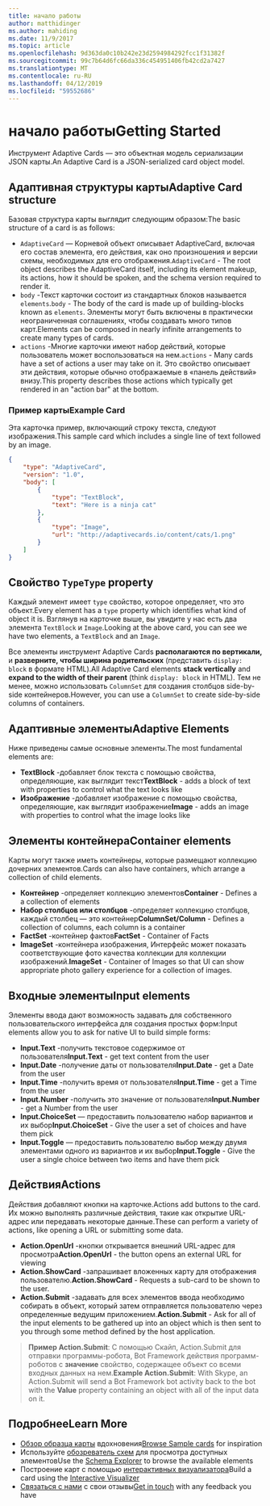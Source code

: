 ```yaml
---
title: начало работы
author: matthidinger
ms.author: mahiding
ms.date: 11/9/2017
ms.topic: article
ms.openlocfilehash: 9d363da0c10b242e23d2594984292fcc1f31382f
ms.sourcegitcommit: 99c7b64d6fc66da336c454951406fb42cd2a7427
ms.translationtype: MT
ms.contentlocale: ru-RU
ms.lasthandoff: 04/12/2019
ms.locfileid: "59552686"
---
```

# <a name="getting-started"></a><span data-ttu-id="79b1f-102">начало работы</span><span class="sxs-lookup"><span data-stu-id="79b1f-102">Getting Started</span></span> 

<span data-ttu-id="79b1f-103">Инструмент Adaptive Cards — это объектная модель сериализации JSON карты.</span><span class="sxs-lookup"><span data-stu-id="79b1f-103">An Adaptive Card is a JSON-serialized card object model.</span></span>

## <a name="adaptive-card-structure"></a><span data-ttu-id="79b1f-104">Адаптивная структуры карты</span><span class="sxs-lookup"><span data-stu-id="79b1f-104">Adaptive Card structure</span></span>

<span data-ttu-id="79b1f-105">Базовая структура карты выглядит следующим образом:</span><span class="sxs-lookup"><span data-stu-id="79b1f-105">The basic structure of a card is as follows:</span></span>

* <span data-ttu-id="79b1f-106">`AdaptiveCard` — Корневой объект описывает AdaptiveCard, включая его состав элемента, его действия, как оно произношения и версии схемы, необходимых для его отображения.</span><span class="sxs-lookup"><span data-stu-id="79b1f-106">`AdaptiveCard` - The root object describes the AdaptiveCard itself, including its element makeup, its actions, how it should be spoken, and the schema version required to render it.</span></span>
* <span data-ttu-id="79b1f-107">`body` -Текст карточки состоит из стандартных блоков называется `elements`.</span><span class="sxs-lookup"><span data-stu-id="79b1f-107">`body` - The body of the card is made up of building-blocks known as `elements`.</span></span> <span data-ttu-id="79b1f-108">Элементы могут быть включены в практически неограниченная соглашениях, чтобы создавать много типов карт.</span><span class="sxs-lookup"><span data-stu-id="79b1f-108">Elements can be composed in nearly infinite arrangements to create many types of cards.</span></span> 
* <span data-ttu-id="79b1f-109">`actions` -Многие карточки имеют набор действий, которые пользователь может воспользоваться на нем.</span><span class="sxs-lookup"><span data-stu-id="79b1f-109">`actions` - Many cards have a set of actions a user may take on it.</span></span> <span data-ttu-id="79b1f-110">Это свойство описывает эти действия, которые обычно отображаемые в «панель действий» внизу.</span><span class="sxs-lookup"><span data-stu-id="79b1f-110">This property describes those actions which typically get rendered in an "action bar" at the bottom.</span></span>

### <a name="example-card"></a><span data-ttu-id="79b1f-111">Пример карты</span><span class="sxs-lookup"><span data-stu-id="79b1f-111">Example Card</span></span>

<span data-ttu-id="79b1f-112">Эта карточка пример, включающий строку текста, следуют изображения.</span><span class="sxs-lookup"><span data-stu-id="79b1f-112">This sample card which includes a single line of text followed by an image.</span></span>

```json
{
    "type": "AdaptiveCard",
    "version": "1.0",
    "body": [
        {
            "type": "TextBlock",
            "text": "Here is a ninja cat"
        },
        {
            "type": "Image",
            "url": "http://adaptivecards.io/content/cats/1.png"
        }
    ]
}
```

## <a name="type-property"></a><span data-ttu-id="79b1f-113">Свойство `Type`</span><span class="sxs-lookup"><span data-stu-id="79b1f-113">`Type` property</span></span>

<span data-ttu-id="79b1f-114">Каждый элемент имеет `type` свойство, которое определяет, что это объект.</span><span class="sxs-lookup"><span data-stu-id="79b1f-114">Every element has a `type` property which identifies what kind of object it is.</span></span> <span data-ttu-id="79b1f-115">Взглянув на карточке выше, вы увидите у нас есть два элемента `TextBlock` и `Image`.</span><span class="sxs-lookup"><span data-stu-id="79b1f-115">Looking at the above card, you can see we have two elements, a `TextBlock` and an `Image`.</span></span>

<span data-ttu-id="79b1f-116">Все элементы инструмент Adaptive Cards **располагаются по вертикали,** и **разверните, чтобы ширина родительских** (представить `display: block` в формате HTML).</span><span class="sxs-lookup"><span data-stu-id="79b1f-116">All Adaptive Card elements **stack vertically** and **expand to the width of their parent** (think `display: block` in HTML).</span></span> <span data-ttu-id="79b1f-117">Тем не менее, можно использовать `ColumnSet` для создания столбцов side-by-side контейнеров.</span><span class="sxs-lookup"><span data-stu-id="79b1f-117">However, you can use a `ColumnSet` to create side-by-side columns of containers.</span></span>

## <a name="adaptive-elements"></a><span data-ttu-id="79b1f-118">Адаптивные элементы</span><span class="sxs-lookup"><span data-stu-id="79b1f-118">Adaptive Elements</span></span>

<span data-ttu-id="79b1f-119">Ниже приведены самые основные элементы.</span><span class="sxs-lookup"><span data-stu-id="79b1f-119">The most fundamental elements are:</span></span>

* <span data-ttu-id="79b1f-120">**TextBlock** -добавляет блок текста с помощью свойства, определяющие, как выглядит текст</span><span class="sxs-lookup"><span data-stu-id="79b1f-120">**TextBlock** - adds a block of text with properties to control what the text looks like</span></span>
* <span data-ttu-id="79b1f-121">**Изображение** -добавляет изображение с помощью свойства, определяющие, как выглядит изображение</span><span class="sxs-lookup"><span data-stu-id="79b1f-121">**Image** - adds an image with properties to control what the image looks like</span></span>

## <a name="container-elements"></a><span data-ttu-id="79b1f-122">Элементы контейнера</span><span class="sxs-lookup"><span data-stu-id="79b1f-122">Container elements</span></span>

<span data-ttu-id="79b1f-123">Карты могут также иметь контейнеры, которые размещают коллекцию дочерних элементов.</span><span class="sxs-lookup"><span data-stu-id="79b1f-123">Cards can also have containers, which arrange a collection of child elements.</span></span>

* <span data-ttu-id="79b1f-124">**Контейнер** -определяет коллекцию элементов</span><span class="sxs-lookup"><span data-stu-id="79b1f-124">**Container** - Defines a a collection of elements</span></span>
* <span data-ttu-id="79b1f-125">**Набор столбцов или столбцов** -определяет коллекцию столбцов, каждый столбец — это контейнер</span><span class="sxs-lookup"><span data-stu-id="79b1f-125">**ColumnSet/Column** - Defines a collection of columns, each column is a container</span></span>
* <span data-ttu-id="79b1f-126">**FactSet** -контейнер фактов</span><span class="sxs-lookup"><span data-stu-id="79b1f-126">**FactSet** - Container of Facts</span></span>
* <span data-ttu-id="79b1f-127">**ImageSet** -контейнера изображения, Интерфейс может показать соответствующие фото качества коллекции для коллекции изображений.</span><span class="sxs-lookup"><span data-stu-id="79b1f-127">**ImageSet** - Container of Images so that UI can show appropriate photo gallery experience for a collection of images.</span></span>

## <a name="input-elements"></a><span data-ttu-id="79b1f-128">Входные элементы</span><span class="sxs-lookup"><span data-stu-id="79b1f-128">Input elements</span></span>

<span data-ttu-id="79b1f-129">Элементы ввода дают возможность задавать для собственного пользовательского интерфейса для создания простых форм:</span><span class="sxs-lookup"><span data-stu-id="79b1f-129">Input elements allow you to ask for native UI to build simple forms:</span></span>

* <span data-ttu-id="79b1f-130">**Input.Text** -получить текстовое содержимое от пользователя</span><span class="sxs-lookup"><span data-stu-id="79b1f-130">**Input.Text** - get text content from the user</span></span>
* <span data-ttu-id="79b1f-131">**Input.Date** -получение даты от пользователя</span><span class="sxs-lookup"><span data-stu-id="79b1f-131">**Input.Date** - get a Date from the user</span></span>
* <span data-ttu-id="79b1f-132">**Input.Time** -получить время от пользователя</span><span class="sxs-lookup"><span data-stu-id="79b1f-132">**Input.Time** - get a Time from the user</span></span>
* <span data-ttu-id="79b1f-133">**Input.Number** -получить это значение от пользователя</span><span class="sxs-lookup"><span data-stu-id="79b1f-133">**Input.Number** - get a Number from the user</span></span>
* <span data-ttu-id="79b1f-134">**Input.ChoiceSet** — предоставить пользователю набор вариантов и их выбор</span><span class="sxs-lookup"><span data-stu-id="79b1f-134">**Input.ChoiceSet** - Give the user a set of choices and have them pick</span></span>
* <span data-ttu-id="79b1f-135">**Input.Toggle** — предоставить пользователю выбор между двумя элементами одного из вариантов и их выбор</span><span class="sxs-lookup"><span data-stu-id="79b1f-135">**Input.Toggle** - Give the user a single choice between two items and have them pick</span></span>

## <a name="actions"></a><span data-ttu-id="79b1f-136">Действия</span><span class="sxs-lookup"><span data-stu-id="79b1f-136">Actions</span></span>

<span data-ttu-id="79b1f-137">Действия добавляют кнопки на карточке.</span><span class="sxs-lookup"><span data-stu-id="79b1f-137">Actions add buttons to the card.</span></span> <span data-ttu-id="79b1f-138">Их можно выполнять различные действия, такие как открытие URL-адрес или передавать некоторые данные.</span><span class="sxs-lookup"><span data-stu-id="79b1f-138">These can perform a variety of actions, like opening a URL or submitting some data.</span></span>

* <span data-ttu-id="79b1f-139">**Action.OpenUrl** -кнопки открывается внешний URL-адрес для просмотра</span><span class="sxs-lookup"><span data-stu-id="79b1f-139">**Action.OpenUrl** - the button opens an external URL for viewing</span></span>
* <span data-ttu-id="79b1f-140">**Action.ShowCard** -запрашивает вложенных карту для отображения пользователю.</span><span class="sxs-lookup"><span data-stu-id="79b1f-140">**Action.ShowCard** - Requests a sub-card to be shown to the user.</span></span>
* <span data-ttu-id="79b1f-141">**Action.Submit** -задавать для всех элементов ввода необходимо собирать в объект, который затем отправляется пользователю через определенные ведущим приложением.</span><span class="sxs-lookup"><span data-stu-id="79b1f-141">**Action.Submit** - Ask for all of the input elements to be gathered up into an object which is then sent to you through some method defined by the host application.</span></span>

> <span data-ttu-id="79b1f-142">**Пример Action.Submit**: С помощью Скайп, Action.Submit для отправки программы-робота, Bot Framework действия программ-роботов с **значение** свойство, содержащее объект со всеми входных данных на нем.</span><span class="sxs-lookup"><span data-stu-id="79b1f-142">**Example Action.Submit**: With Skype, an Action.Submit will send a Bot Framework bot activity back to the bot with the **Value** property containing an object with all of the input data on it.</span></span>

## <a name="learn-more"></a><span data-ttu-id="79b1f-143">Подробнее</span><span class="sxs-lookup"><span data-stu-id="79b1f-143">Learn More</span></span>

* <span data-ttu-id="79b1f-144">[Обзор образца карты](http://adaptivecards.io/samples/) вдохновения</span><span class="sxs-lookup"><span data-stu-id="79b1f-144">[Browse Sample cards](http://adaptivecards.io/samples/) for inspiration</span></span>
* <span data-ttu-id="79b1f-145">Используйте [обозреватель схем](http://adaptivecards.io/explorer) для просмотра доступных элементов</span><span class="sxs-lookup"><span data-stu-id="79b1f-145">Use the [Schema Explorer](http://adaptivecards.io/explorer) to browse the available elements</span></span>
* <span data-ttu-id="79b1f-146">Построение карт с помощью [интерактивных визуализатора](http://adaptivecards.io/visualizer/)</span><span class="sxs-lookup"><span data-stu-id="79b1f-146">Build a card using the [Interactive Visualizer](http://adaptivecards.io/visualizer/)</span></span>
* <span data-ttu-id="79b1f-147">[Связаться с нами](http://adaptivecards.io/connect) с свои отзывы</span><span class="sxs-lookup"><span data-stu-id="79b1f-147">[Get in touch](http://adaptivecards.io/connect) with any feedback you have</span></span>
